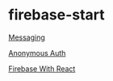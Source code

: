 # firebase-start

[Messaging]( https://gongpeione.github.io/firebase-start/messaging)

[Anonymous Auth]( https://gongpeione.github.io/firebase-start/anonymous-auth)

[Firebase With React]( https://gongpeione.github.io/firebase-start/messaging)